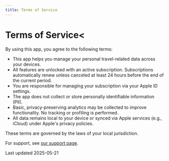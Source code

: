 ```yaml
---
title: Terms of Service
---
```

# Terms of Service<

By using this app, you agree to the following terms:

- This app helps you manage your personal travel-related data across your devices.
- All features are unlocked with an active subscription. Subscriptions automatically renew unless canceled at least 24 hours before the end of the current period.
- You are responsible for managing your subscription via your Apple ID settings.
- The app does not collect or store personally identifiable information (PII).
- Basic, privacy-preserving analytics may be collected to improve functionality. No tracking or profiling is performed.
- All data remains local to your device or synced via Apple services (e.g., iCloud) under Apple's privacy policies.

These terms are governed by the laws of your local jurisdiction.

For support, see [our support page](/support).

<footer>Last updated 2025-05-21</footer>

